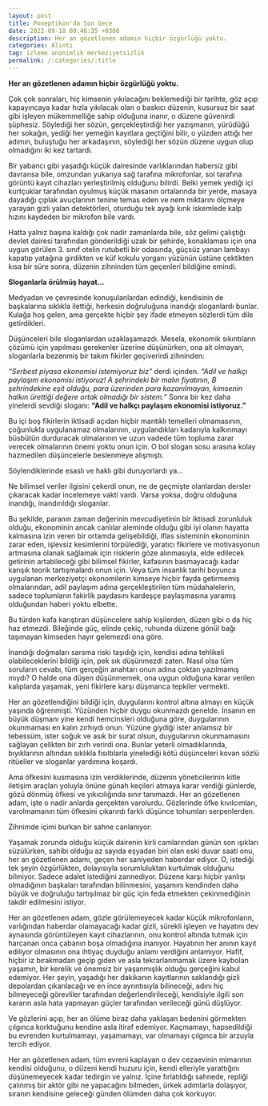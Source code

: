 ```yaml
---
layout: post
title: Poneptikon'da Son Gece
date: 2022-09-18 09:46:35 +0300
description: Her an gözetlenen adamın hiçbir özgürlüğü yoktu.
categories: Alıntı
tag: izleme anonimlik merkeziyetsizlik
permalink: /:categories/:title
---
```


**Her an gözetlenen adamın hiçbir özgürlüğü yoktu.**

Çok çok sonraları, hiç kimsenin yıkılacağını beklemediği bir tarihte, göz açıp kapayıncaya kadar hızla yıkılacak olan o baskıcı düzenin, kusursuz bir saat gibi işleyen mükemmelliğe sahip olduğuna inanır, o düzene güvenirdi şüphesiz. Söylediği her sözün, gerçekleştirdiği her yazışmanın, yürüdüğü her sokağın, yediği her yemeğin kayıtlara geçtiğini bilir, o yüzden attığı her adımın, buluştuğu her arkadaşının, söylediği her sözün düzene uygun olup olmadığını iki kez tartardı.

Bir yabancı gibi yaşadığı küçük dairesinde varlıklarından habersiz gibi davransa bile, omzundan yukarıya sağ tarafına mikrofonlar, sol tarafına görüntü kayıt cihazları yerleştirilmiş olduğunu bilirdi. Belki yemek yediği içi kurtçuklar tarafından oyulmuş küçük masanın ortalarında bir yerde, masaya dayadığı çıplak avuçlarının tenine temas eden ve nem miktarını ölçmeye yarayan gizli yalan detektörleri, oturduğu tek ayağı kırık iskemlede kalp hızını kaydeden bir mikrofon bile vardı.

Hatta yalnız başına kaldığı çok nadir zamanlarda bile, söz gelimi çalıştığı devlet dairesi tarafından gönderildiği uzak bir şehirde, konaklaması için ona uygun görülen 3. sınıf otelin rutubetli bir odasında, güçsüz yanan lambayı kapatıp yatağına girdikten ve küf kokulu yorganı yüzünün üstüne çektikten kısa bir süre sonra, düzenin zihninden tüm geçenleri bildiğine emindi.

**Sloganlarla örülmüş hayat...**

Medyadan ve çevresinde konuşulanlardan edindiği, kendisinin de başkalarına sıklıkla ilettiği, herkesin doğruluğuna inandığı sloganlardı bunlar. Kulağa hoş gelen, ama gerçekte hiçbir şey ifade etmeyen sözlerdi tüm dile getirdikleri.

Düşünceleri bile sloganlardan uzaklaşamazdı. Mesela, ekonomik sıkıntıların çözümü için yapılması gerekenler üzerine düşünürken, ona ait olmayan, sloganlarla bezenmiş bir takım fikirler geçiverirdi zihninden:

_“Serbest piyasa ekonomisi istemiyoruz biz”_ derdi içinden. _“Adil ve halkçı paylaşım ekonomisi istiyoruz! A şehrindeki bir malın fiyatının, B şehrindekine eşit olduğu, para üzerinden para kazanılmayan, kimsenin halkın ürettiği değere ortak olmadığı bir sistem.”_ Sonra bir kez daha yinelerdi sevdiği sloganı: **“Adil ve halkçı paylaşım ekonomisi istiyoruz.”**

Bu içi boş fikirlerin iktisadi açıdan hiçbir mantıklı temelleri olmamasının, çoğunlukla uygulanamaz olmalarının, uygulandıkları kadarıyla kalkınmayı büsbütün durduracak olmalarının ve uzun vadede tüm topluma zarar verecek olmalarının önemi yoktu onun için. O bol slogan sosu arasına kolay hazmedilen düşüncelerle beslenmeye alışmıştı.

Söylendiklerinde esaslı ve haklı gibi duruyorlardı ya…

Ne bilimsel veriler ilgisini çekerdi onun, ne de geçmişte olanlardan dersler çıkaracak kadar incelemeye vakti vardı. Varsa yoksa, doğru olduğuna inandığı, inandırıldığı sloganlar.

Bu şekilde, paranın zaman değerinin mevcudiyetinin bir iktisadi zorunluluk olduğu, ekonominin ancak canlılar aleminde olduğu gibi iyi olanın hayatta kalmasına izin veren bir ortamda gelişebildiği, iflas sisteminin ekonominin zarar eden, işlevsiz kesimlerini törpülediği, yaratıcı fikirlere ve motivasyonun artmasına olanak sağlamak için risklerin göze alınmasıyla, elde edilecek getirinin artabileceği gibi bilimsel fikirler, kafasının basmayacağı kadar karışık teorik tartışmalardı onun için. Veya tüm insanlık tarihi boyunca uygulanan merkeziyetçi ekonomilerin kimseye hiçbir fayda getirmemiş olmalarından, adil paylaşım adına gerçekleştirilen tüm müdahalelerin, sadece toplumların fakirlik paydasını kardeşçe paylaşmasına yaramış olduğundan haberi yoktu elbette.

Bu türden kafa karıştıran düşüncelere sahip kişilerden, düzen gibi o da hiç haz etmezdi. Bileğinde güç, elinde çekiç, ruhunda düzene gönül bağı taşımayan kimseden hayır gelemezdi ona göre.

İnandığı doğmaları sarsma riski taşıdığı için, kendisi adına tehlikeli olabileceklerini bildiği için, pek sık düşünmezdi zaten. Nasıl olsa tüm soruların cevabı, tüm gerçeğin anahtarı onun adına çoktan yazılmamış mıydı? O halde ona düşen düşünmemek, ona uygun olduğuna karar verilen kalıplarda yaşamak, yeni fikirlere karşı düşmanca tepkiler vermekti.

Her an gözetlendiğini bildiği için, duygularını kontrol altına almayı en küçük yaşında öğrenmişti. Yüzünden hiçbir duygu okunmazdı genelde. İnsanın en büyük düşmanı yine kendi hemcinsleri olduğuna göre, duygularının okunmaması en kalın zırhıydı onun. Yüzüne giydiği ister anlamsız bir tebessüm, ister soğuk ve asık bir surat olsun, duygularının okunmamasını sağlayan çelikten bir zırh verirdi ona. Bunlar yeterli olmadıklarında, bıyıklarının altından sıklıkla fısıltılarla yinelediği kötü düşünceleri kovan sözlü ritüeller ve sloganlar yardımına koşardı.

Ama öfkesini kusmasına izin verdiklerinde, düzenin yöneticilerinin kitle iletişim araçları yoluyla önüne günah keçileri atmaya karar verdiği günlerde, gözü dönmüş öfkesi ve yıkıcılığında sınır tanımazdı. Her an gözetlenen adam, işte o nadir anlarda gerçekten varolurdu. Gözlerinde öfke kıvılcımları, varolmamanın tüm öfkesini çıkarırdı farklı düşünce tohumları serpenlerden.

Zihnimde içimi burkan bir sahne canlanıyor:

Yaşamak zorunda olduğu küçük dairenin kirli camlarından günün son ışıkları süzülürken, sahibi olduğu az sayıda eşyadan biri olan eski duvar saati onu, her an gözetlenen adamı, geçen her saniyeden haberdar ediyor. O, istediği tek şeyin özgürlükten, dolayısıyla sorumluluktan kurtulmak olduğunu bilmiyor. Sadece adalet istediğini zannediyor. Düzene karşı hiçbir yanlışı olmadığının başkaları tarafından bilinmesini, yaşamını kendinden daha büyük ve doğruluğu tartışılmaz bir güç için feda etmekten çekinmediğinin takdir edilmesini istiyor.

Her an gözetlenen adam, gözle görülemeyecek kadar küçük mikrofonların, varlığından haberdar olamayacağı kadar gizli, sürekli işleyen ve hayatını dev aynasında görüntüleyen kayıt cihazlarının, onu kontrol altında tutmak için harcanan onca çabanın boşa olmadığına inanıyor. Hayatının her anının kayıt ediliyor olmasının ona ihtiyaç duyduğu anlamı verdiğini anlamıyor. Hafif, hiçbir iz bırakmadan geçip giden ve asla tekrarlanmamak üzere kaybolan yaşamın, bir kerelik ve önemsiz bir yaşanmışlık olduğu gerçeğini kabul edemiyor. Her şeyin, yaşadığı her dakikanın kayıtlarının saklandığı gizli depolardan çıkarılacağı ve en ince ayrıntısıyla bilineceği, adını hiç bilmeyeceği görevliler tarafından değerlendirileceği, kendisiyle ilgili son kararın asla hata yapmayan güçler tarafından verileceği günü düşlüyor.

Ve gözlerini açıp, her an ölüme biraz daha yaklaşan bedenini görmekten çılgınca korktuğunu kendine asla itiraf edemiyor. Kaçmamayı, hapsedildiği bu evrenden kurtulmamayı, yaşamamayı, var olmamayı çılgınca bir arzuyla tercih ediyor.

Her an gözetlenen adam, tüm evreni kaplayan o dev cezaevinin mimarının kendisi olduğunu, o düzeni kendi huzuru için, kendi elleriyle yarattığını düşünemeyecek kadar tedirgin ve yalnız. İçine fırlatıldığı sahnede, repliği çalınmış bir aktör gibi ne yapacağını bilmeden, ürkek adımlarla dolaşıyor, sıranın kendisine geleceği günden ölümden daha çok korkuyor.


